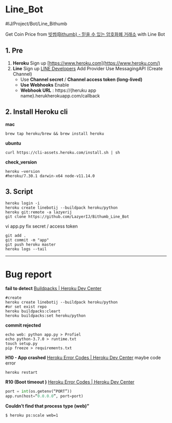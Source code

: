 # Line_Bot
#IJ/Project/Bot/Line_Bithumb

Get Coin Price from [빗썸(Bithumb) - 믿을 수 있는 암호화폐 거래소](https://www.bithumb.com) with Line Bot

## 1. Pre
1. **Heroku**
Sign up  [https://www.heroku.com](https://www.heroku.com/) 
2. **Line**
Sign up [LINE Developers](https://developers.line.biz/en/)
Add Provider
Use MessagingAPI (Create Channel)
	- Use **Channel secret** / **Channel access token (long-lived)**
	- **Use Webhooks** Enable
	- **Webhook URL** : https://{heruku app name}.herukherokuapp.com/callback


## 2. Install Heroku cli
**mac**
```
brew tap heroku/brew && brew install heroku
```
**ubuntu**
```shell
curl https://cli-assets.heroku.com/install.sh | sh
```
**check_version**
```shell
heroku —version
#heroku/7.30.1 darwin-x64 node-v11.14.0
```

## 3. Script

```shell
heroku login -i
heroku create linebotij --buildpack heroku/python
heroku git:remote -a lazyerij
git clone https://github.com/LazyerIJ/Bithumb_Line_Bot
```
vi app.py
fix secret / access token

```shell
git add .
git commit -m "app"
git push heroku master
heroku logs --tail
```


- - - -

# Bug report
**fail to detect**
[Buildpacks | Heroku Dev Center](https://devcenter.heroku.com/articles/buildpacks)
```shell
#create
heroku create linebotij --buildpack heroku/python
#or set exist repo
heroku buildpacks:cleart
heroku buildpacks:set heroku/python
```

**commit rejected**
```shell
echo web: python app.py > Profiel
echo python-3.7.0 > runtime.txt
touch setup.py
pip freeze > requirements.txt
```

**H10 - App crashed**
[Heroku Error Codes | Heroku Dev Center](https://devcenter.heroku.com/articles/error-codes#h10-app-crashed)
maybe code error
```shell
heroku restart
```

**R10 (Boot timeout )**
[Heroku Error Codes | Heroku Dev Center](https://devcenter.heroku.com/articles/error-codes#h20-app-boot-timeout)
```python
port = int(os.getenv(“PORT”))
app.run(host=“0.0.0.0”, port=port)
```

**Couldn’t find that process type (web)”**
```shell
$ heroku ps:scale web=1
```

